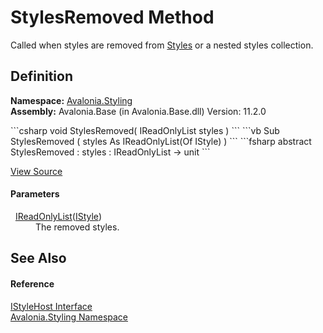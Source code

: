 # StylesRemoved Method


Called when styles are removed from <a href="P_Avalonia_Styling_IStyleHost_Styles">Styles</a> or a nested styles collection.



## Definition
**Namespace:** <a href="N_Avalonia_Styling">Avalonia.Styling</a>  
**Assembly:** Avalonia.Base (in Avalonia.Base.dll) Version: 11.2.0

<Tabs groupId="api-code-preview">
<TabItem value="csharp" label="C#">
```csharp
void StylesRemoved(
	IReadOnlyList<IStyle> styles
)
```
</TabItem>
<TabItem value="vb" label="VB">
```vb
Sub StylesRemoved ( 
	styles As IReadOnlyList(Of IStyle)
)
```
</TabItem>
<TabItem value="fsharp" label="F#">
```fsharp
abstract StylesRemoved : 
        styles : IReadOnlyList<IStyle> -> unit 
```
</TabItem>
</Tabs>



<a href="https://github.com/AvaloniaUI/Avalonia/tree/master/src/Avalonia.Base/Styling/IStyleHost.cs" title="View the source code">View Source</a>



#### Parameters
<dl><dt>  <a href="https://learn.microsoft.com/dotnet/api/system.collections.generic.ireadonlylist-1" target="_blank" rel="noopener noreferrer">IReadOnlyList</a>(<a href="T_Avalonia_Styling_IStyle">IStyle</a>)</dt><dd>The removed styles.</dd></dl>

## See Also


#### Reference
<a href="T_Avalonia_Styling_IStyleHost">IStyleHost Interface</a>  
<a href="N_Avalonia_Styling">Avalonia.Styling Namespace</a>  

